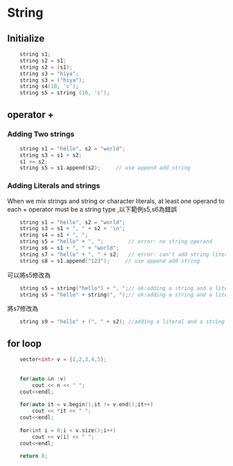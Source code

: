 # String


## Initialize

```c++
    string s1;
    string s2 = s1;
    string s2 = (s1);
    string s3 = "hiya";
    string s3 = ("hiya");
    string s4(10, 'c');
    string s5 = string (10, 'c');
```



## operator +

### Adding Two strings

```c++
    string s1 = "hello", s2 = "world"; 
    string s3 = s1 + s2;
    s1 += s2;  
    string s5 = s1.append(s2);     // use append add string
```
 
### Adding Literals and strings 
When we mix strings and string or character literals, at least one operand to each + operator must be a string type
,以下範例s5,s6為錯誤

```c++
    string s1 = "hello", s2 = "world"; 
    string s3 = s1 + ", " + s2 + '\n';
    string s4 = s1 + ", ";     
    string s5 = "hello" + ", ";        // error: no string operand  
    string s6 = s1 + ", " + "world";
    string s7 = "hello" + ", " + s2;   // error: can't add string literals    
    string s8 = s1.append("123");     // use append add string
```
可以將s5修改為
```c++
    string s5 = string("hello") + ", ";// ok:adding a string and a literal
    string s5 = "hello" + string(", ");// ok:adding a string and a literal
```
將s7修改為
```c++
    string s9 = "hello" + (", " + s2); //adding a literal and a string 
```



## for loop

```c++
    vector<int> v = {1,2,3,4,5};
    
    
    for(auto &n :v)
        cout << n << " ";
    cout<<endl;
    
    for(auto it = v.begin();it != v.end();it++)
        cout << *it << " ";
    cout<<endl; 
    
    for(int i = 0;i < v.size();i++)
        cout << v[i] << " ";
    cout<<endl; 
    
    return 0;
```

